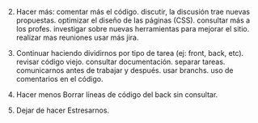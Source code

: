 2. Hacer más:
comentar más el código.
discutir, la discusión trae nuevas propuestas.
optimizar el diseño de las páginas (CSS).
consultar más a los profes.
investigar sobre nuevas herramientas para mejorar el sitio.
realizar mas reuniones
usar más jira.

3. Continuar haciendo
dividirnos por tipo de tarea (ej: front, back, etc).
revisar código viejo.
consultar documentación.
separar tareas.
comunicarnos antes de trabajar y después.
usar branchs.
uso de comentarios en el código.

4. Hacer menos
Borrar líneas de código del back sin consultar.

5. Dejar de hacer
Estresarnos.
